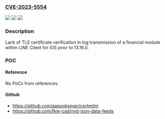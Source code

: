 ### [CVE-2023-5554](https://cve.mitre.org/cgi-bin/cvename.cgi?name=CVE-2023-5554)
![](https://img.shields.io/static/v1?label=Product&message=LINE%20Client%20for%20iOS&color=blue)
![](https://img.shields.io/static/v1?label=Version&message=13.12.0%3C%2013.16.0%20&color=brighgreen)
![](https://img.shields.io/static/v1?label=Vulnerability&message=na&color=brighgreen)

### Description

Lack of TLS certificate verification in log transmission of a financial module within LINE Client for iOS prior to 13.16.0.

### POC

#### Reference
No PoCs from references.

#### Github
- https://github.com/aapooksman/certmitm
- https://github.com/fkie-cad/nvd-json-data-feeds

